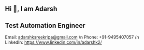 ## Hi 👋, I am Adarsh
## Test Automation Engineer

Email: adarshksreekripa@gmail.com /n
Phone: +91-9495407057 /n
LinkedIn: https://www.linkedin.com/in/adarshk2/
  

  


<!--
**Adarsh409/Adarsh409** is a ✨ _special_ ✨ repository because its `README.md` (this file) appears on your GitHub profile.

Here are some ideas to get you started:

- 🔭 I’m currently working on ...
- 🌱 I’m currently learning ...
- 👯 I’m looking to collaborate on ...
- 🤔 I’m looking for help with ...
- 💬 Ask me about ...
- 📫 How to reach me: ...
- 😄 Pronouns: ...
- ⚡ Fun fact: ...
-->
